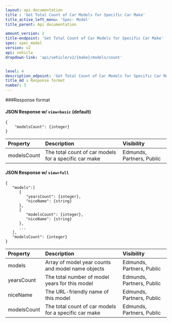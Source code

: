 ```yaml
---
layout: api-documentation
title : 'Get Total Count of Car Models for Specific Car Make'
title_active_left_menu: 'Spec: Model'
title_parent: Api documentation

amount_version: 2
title-endpoint: 'Get Total Count of Car Models for Specific Car Make'
spec: spec_model
version: v2
api: vehicle
dropdown-link: 'api/vehicle/v2/{make}/models/count'


level: 4
description_edpoint: 'Get Total Count of Car Models for Specific Car Make'
title_md : Response format
number: 3
---
```


###Response format

#### JSON Response w/ <code>view=basic</code> (default)

	{
		"modelsCount": {integer}
	}


| Property      | Description                         					| Visibility                |
|:--------------|:------------------------------------------------------|:------------------------- |
| modelsCount   | The total count of car models for a specific car make	| Edmunds, Partners, Public |

#### JSON Response w/ <code>view=full</code>

	{
	   "models":[
	      {
	         "yearsCount": {integer},
	         "niceName": {string}
	      },
	      {
	         "modelsCount": {integer},
	         "niceName": {string}
	      },
	      ...
	   ],
	   "modelsCount": {integer}
	}
	
| Property      | Description                         					| Visibility                |
|:--------------|:------------------------------------------------------|:------------------------- |
| models	    | Array of model year counts and model name objects		| Edmunds, Partners, Public |
| yearsCount	| The total number of model years for this model		| Edmunds, Partners, Public |
| niceName	    | The URL-friendly name of this model 					| Edmunds, Partners, Public |
| modelsCount   | The total count of car models for a specific car make	| Edmunds, Partners, Public |
